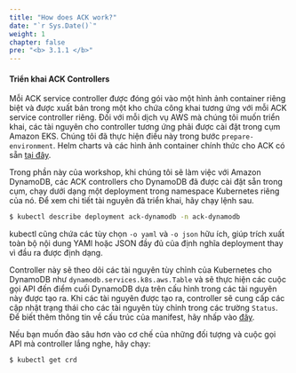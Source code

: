 ```yaml
---
title: "How does ACK work?"
date: "`r Sys.Date()`"
weight: 1
chapter: false
pre: "<b> 3.1.1 </b>"
---
```


#### Triển khai ACK Controllers

Mỗi ACK service controller được đóng gói vào một hình ảnh container riêng biệt và được xuất bản trong một kho chứa công khai tương ứng với mỗi ACK service controller riêng. Đối với mỗi dịch vụ AWS mà chúng tôi muốn triển khai, các tài nguyên cho controller tương ứng phải được cài đặt trong cụm Amazon EKS. Chúng tôi đã thực hiện điều này trong bước `prepare-environment`. Helm charts và các hình ảnh container chính thức cho ACK có sẵn [tại đây](https://gallery.ecr.aws/aws-controllers-k8s).

Trong phần này của workshop, khi chúng tôi sẽ làm việc với Amazon DynamoDB, các ACK controllers cho DynamoDB đã được cài đặt sẵn trong cụm, chạy dưới dạng một deployment trong namespace Kubernetes riêng của nó. Để xem chi tiết tài nguyên đã triển khai, hãy chạy lệnh sau.

```bash
$ kubectl describe deployment ack-dynamodb -n ack-dynamodb
```

kubectl cũng chứa các tùy chọn `-o yaml` và `-o json` hữu ích, giúp trích xuất toàn bộ nội dung YAMl hoặc JSON đầy đủ của định nghĩa deployment thay vì đầu ra được định dạng.


Controller này sẽ theo dõi các tài nguyên tùy chỉnh của Kubernetes cho DynamoDB như `dynamodb.services.k8s.aws.Table` và sẽ thực hiện các cuộc gọi API đến điểm cuối DynamoDB dựa trên cấu hình trong các tài nguyên này được tạo ra. Khi các tài nguyên được tạo ra, controller sẽ cung cấp các cập nhật trạng thái cho các tài nguyên tùy chỉnh trong các trường `Status`. Để biết thêm thông tin về cấu trúc của manifest, hãy nhấp vào [đây](https://aws-controllers-k8s.github.io/community/reference/).

Nếu bạn muốn đào sâu hơn vào cơ chế của những đối tượng và cuộc gọi API mà controller lắng nghe, hãy chạy:

```bash
$ kubectl get crd
```
